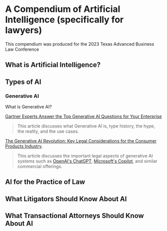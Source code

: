 # A Compendium of Artificial Intelligence (specifically for lawyers)
This compendium was produced for the 2023 Texas Advanced Business Law Conference 
## What is Artificial Intelligence?
## Types of AI
### Generative AI 
What is Generative AI?

[Gartner Experts Answer the Top Generative AI Questions for Your Enterprise](https://www.gartner.com/en/topics/generative-ai)
> This article discusses what Generative AI is, type history, the hype, the reality, and the use cases.

[The Generative AI Revolution: Key Legal Considerations for the Consumer Products Industry](https://www.natlawreview.com/article/generative-ai-revolution-key-legal-considerations-consumer-products-industry).  
> This article discusses the important legal aspects of generative AI systems such as [OpenAI's ChatGPT](https://openai.com/blog/chatgpt), [Microsoft's Copilot](https://adoption.microsoft.com/en-us/copilot/), and similar commercial offerings.

## AI for the Practice of Law
## What Litigators Should Know About AI
## What Transactional Attorneys Should Know About AI
